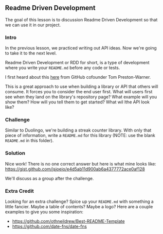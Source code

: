 ## Readme Driven Development

The goal of this lesson is to discussion Readme Driven Development so that we can use it in our project.

### Intro

In the previous lesson, we practiced writing out API ideas. Now we're going to take it to the next level.

Readme Driven Development or RDD for short, is a type of development where you write your `README.md` before any code or tests.

I first heard about this [here](https://tom.preston-werner.com/2010/08/23/readme-driven-development.html) from GitHub cofounder Tom Preston-Warner.

This is a great approach to use when building a library or API that others will consume. It forces you to consider the end user first. What will users first see when they land on the library's repository page? What example will you show them? How will you tell them to get started? What wil lthe API look like?

### Challenge

Similar to Duolingo, we're building a streak counter library. With only that piece of information, write a `README.md` for this library (NOTE: use the blank `README.md` in this folder).

### Solution

Nice work! There is no one correct answer but here is what mine looks like: https://gist.github.com/jsjoeio/e4d5ab11d900ab6a4377772ace0af128

We'll discuss as a group after the challenge.

### Extra Credit

Looking for an extra challenge? Spice up your `README.md` with something a little fancier. Maybe a table of contents? Maybe a logo? Here are a couple examples to give you some inspiration:

- https://github.com/othneildrew/Best-README-Template
- https://github.com/date-fns/date-fns
